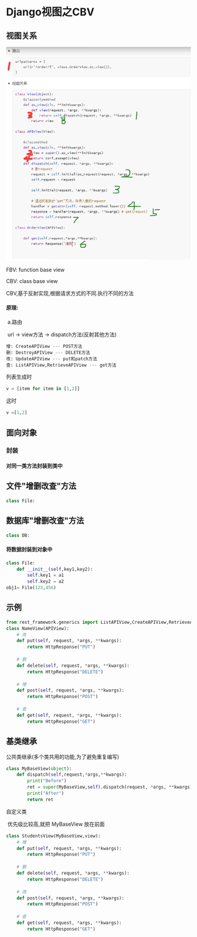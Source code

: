 # Django视图之CBV

## 视图关系

![image-20210913224654610](images/image-20210913224654610.png)

FBV: function base view

CBV: class base view

CBV,基于反射实现,根据请求方式的不同.执行不同的方法

#### 原理:

​	a.路由

​		url -> view方法 -> dispatch方法(反射其他方法)



  ```python
  增: CreateAPIView --- POST方法
  删: DestroyAPIView --- DELETE方法
  改: UpdateAPIView --- put和patch方法
  查: ListAPIView,RetrieveAPIView --- get方法
  ```



列表生成时

```python
v = [item for item in [1,2]]
```

这时

```python
v =[1,2]
```

## 面向对象

### 封装

#### 	对同一类方法封装到类中

## 文件"增删改查"方法

```python
class File:
```

## 数据库"增删改查"方法

```python
class DB:
```



#### 将数据封装到对象中

```python
class File:
    def __init__(self,key1,key2):
        self.key1 = a1
        self.key2 = a2
obj1= File(123,456)
```

## 示例

```python
from rest_framework.generics import ListAPIView,CreateAPIView,RetrieveAPIView,UpdateAPIView,DestroyAPIView
class NameView(APIView):
    # 改
    def put(self, request, *args, **kwargs):
        return HttpResponse("PUT")
    
    # 删
    def delete(self, request, *args, **kwargs):
        return HttpResponse("DELETE")
    
    # 增
    def post(self, request, *args, **kwargs):
        return HttpResponse("POST")

    # 查
    def get(self, request, *args, **kwargs):
        return HttpResponse("GET")
```

## 基类继承

公共类继承(多个类共用的功能,为了避免重复编写)

```python
class MyBaseView(object):
    def dispatch(self,request,*args,**kwargs):
        print("Before")
        ret = super(MyBaseView,self).dispatch(request, *args, **kwargs)
        print("After")
        return ret
```

自定义类

​	优先级比较高,就把 MyBaseView 放在前面

```python
class StudentsView(MyBaseView,view):
    # 增
    def put(self, request, *args, **kwargs):
        return HttpResponse("PUT")
    
    # 删
    def delete(self, request, *args, **kwargs):
        return HttpResponse("DELETE")
    
    # 改
    def post(self, request, *args, **kwargs):
        return HttpResponse("POST")

    # 查
    def get(self, request, *args, **kwargs):
        return HttpResponse("GET")
```





